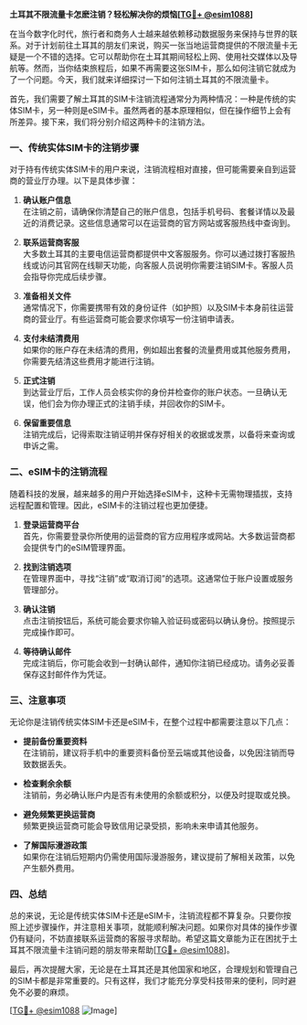 **土耳其不限流量卡怎麽注销？轻松解决你的烦恼[[TG💪+ @esim1088](https://t.me/s/esim1088)]**

在当今数字化时代，旅行者和商务人士越来越依赖移动数据服务来保持与世界的联系。对于计划前往土耳其的朋友们来说，购买一张当地运营商提供的不限流量卡无疑是一个不错的选择。它可以帮助你在土耳其期间轻松上网、使用社交媒体以及导航等。然而，当你结束旅程后，如果不再需要这张SIM卡，那么如何注销它就成为了一个问题。今天，我们就来详细探讨一下如何注销土耳其的不限流量卡。

首先，我们需要了解土耳其的SIM卡注销流程通常分为两种情况：一种是传统的实体SIM卡，另一种则是eSIM卡。虽然两者的基本原理相似，但在操作细节上会有所差异。接下来，我们将分别介绍这两种卡的注销方法。

### 一、传统实体SIM卡的注销步骤

对于持有传统实体SIM卡的用户来说，注销流程相对直接，但可能需要亲自到运营商的营业厅办理。以下是具体步骤：

1. **确认账户信息**  
   在注销之前，请确保你清楚自己的账户信息，包括手机号码、套餐详情以及最近的消费记录。这些信息通常可以在运营商的官方网站或客服热线中查询到。

2. **联系运营商客服**  
   大多数土耳其的主要电信运营商都提供中文客服服务。你可以通过拨打客服热线或访问其官网在线聊天功能，向客服人员说明你需要注销SIM卡。客服人员会指导你完成后续步骤。

3. **准备相关文件**  
   通常情况下，你需要携带有效的身份证件（如护照）以及SIM卡本身前往运营商的营业厅。有些运营商可能会要求你填写一份注销申请表。

4. **支付未结清费用**  
   如果你的账户存在未结清的费用，例如超出套餐的流量费用或其他服务费用，你需要先结清这些费用才能进行注销。

5. **正式注销**  
   到达营业厅后，工作人员会核实你的身份并检查你的账户状态。一旦确认无误，他们会为你办理正式的注销手续，并回收你的SIM卡。

6. **保留重要信息**  
   注销完成后，记得索取注销证明并保存好相关的收据或发票，以备将来查询或申诉之需。

### 二、eSIM卡的注销流程

随着科技的发展，越来越多的用户开始选择eSIM卡，这种卡无需物理插拔，支持远程配置和管理。因此，eSIM卡的注销过程也更加便捷。

1. **登录运营商平台**  
   首先，你需要登录你所使用的运营商的官方应用程序或网站。大多数运营商都会提供专门的eSIM管理界面。

2. **找到注销选项**  
   在管理界面中，寻找“注销”或“取消订阅”的选项。这通常位于账户设置或服务管理部分。

3. **确认注销**  
   点击注销按钮后，系统可能会要求你输入验证码或密码以确认身份。按照提示完成操作即可。

4. **等待确认邮件**  
   完成注销后，你可能会收到一封确认邮件，通知你注销已经成功。请务必妥善保存这封邮件作为凭证。

### 三、注意事项

无论你是注销传统实体SIM卡还是eSIM卡，在整个过程中都需要注意以下几点：

- **提前备份重要资料**  
  在注销前，建议将手机中的重要资料备份至云端或其他设备，以免因注销而导致数据丢失。

- **检查剩余余额**  
  注销前，务必确认账户内是否有未使用的余额或积分，以便及时提取或兑换。

- **避免频繁更换运营商**  
  频繁更换运营商可能会导致信用记录受损，影响未来申请其他服务。

- **了解国际漫游政策**  
  如果你在注销后短期内仍需使用国际漫游服务，建议提前了解相关政策，以免产生额外费用。

### 四、总结

总的来说，无论是传统实体SIM卡还是eSIM卡，注销流程都不算复杂。只要你按照上述步骤操作，并注意相关事项，就能顺利解决问题。如果你对具体的操作步骤仍有疑问，不妨直接联系运营商的客服寻求帮助。希望这篇文章能为正在困扰于土耳其不限流量卡注销问题的朋友带来帮助[[TG💪+ @esim1088](https://t.me/s/esim1088)]。

最后，再次提醒大家，无论是在土耳其还是其他国家和地区，合理规划和管理自己的SIM卡都是非常重要的。只有这样，我们才能充分享受科技带来的便利，同时避免不必要的麻烦。

[[TG💪+ @esim1088](https://t.me/s/esim1088) ![Image](https://i.postimg.cc/4NQfJmqS/Snipaste-2025-05-13-00-14-12.png)]